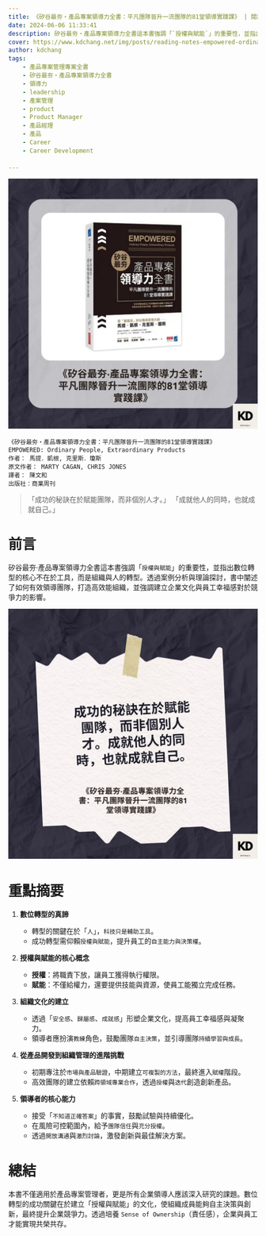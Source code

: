 ```yaml
---
title: 《矽谷最夯‧產品專案領導力全書：平凡團隊晉升一流團隊的81堂領導實踐課》 | 閱讀心得學習筆記
date: 2024-06-06 11:33:41
description: 矽谷最夯‧產品專案領導力全書這本書強調「`授權與賦能`」的重要性，並指出數位轉型的核心不在於工具，而是組織與人的轉型。透過案例分析與理論探討，書中闡述了如何有效領導團隊，打造高效能組織，並強調建立企業文化與員工幸福感對於競爭力的影響。  
cover: https://www.kdchang.net/img/posts/reading-notes-empowered-ordinary-people-extraordinary-product-1.jpg
author: kdchang
tags: 
    - 產品專案管理專案全書
    - 矽谷最夯‧產品專案領導力全書
    - 領導力
    - leadership
    - 產案管理
    - product
    - Product Manager
    - 產品經理
    - 產品
    - Career
    - Career Development

---
```


![](img/posts/reading-notes-empowered-ordinary-people-extraordinary-product-1.jpg)


```
《矽谷最夯‧產品專案領導力全書：平凡團隊晉升一流團隊的81堂領導實踐課》
EMPOWERED: Ordinary People, Extraordinary Products
作者： 馬提．凱根, 克里斯．瓊斯  
原文作者： MARTY CAGAN, CHRIS JONES
譯者： 陳文和
出版社：商業周刊
```

>「成功的秘訣在於賦能團隊，而非個別人才。」
「成就他人的同時，也就成就自己。」

# **前言**  
矽谷最夯‧產品專案領導力全書這本書強調「`授權與賦能`」的重要性，並指出數位轉型的核心不在於工具，而是組織與人的轉型。透過案例分析與理論探討，書中闡述了如何有效領導團隊，打造高效能組織，並強調建立企業文化與員工幸福感對於競爭力的影響。  

![](img/posts/reading-notes-empowered-ordinary-people-extraordinary-product-2.jpg)

# **重點摘要**  
1. **數位轉型的真諦**  
   - 轉型的關鍵在於「`人`」，`科技只是輔助工具`。  
   - 成功轉型需仰賴`授權與賦能`，提升員工的`自主能力與決策權`。  

2. **授權與賦能的核心概念**  
   - **授權**：將職責下放，讓員工獲得執行權限。  
   - **賦能**：不僅給權力，還要提供技能與資源，使員工能獨立完成任務。  

3. **組織文化的建立**  
   - 透過「`安全感`、`歸屬感`、`成就感`」形塑企業文化，提高員工幸福感與凝聚力。  
   - 領導者應扮演`教練`角色，鼓勵團隊`自主決策`，並引導團隊`持續學習與成長`。  

4. **從產品開發到組織管理的進階挑戰**  
   - 初期專注於`市場與產品驗證`，中期建立`可複製的方法`，最終進入`賦權`階段。  
   - 高效團隊的建立依賴`跨領域專業合作`，透過`授權`與`迭代`創造創新產品。  

5. **領導者的核心能力**  
   - 接受「`不知道正確答案`」的事實，鼓勵試驗與持續優化。  
   - 在風險可控範圍內，給予`團隊信任`與`充分授權`。  
   - 透過`開放溝通`與`激烈討論`，激發創新與最佳解決方案。  

# **總結**  
本書不僅適用於產品專案管理者，更是所有企業領導人應該深入研究的課題。數位轉型的成功關鍵在於建立「授權與賦能」的文化，使組織成員能夠自主決策與創新，最終提升企業競爭力。透過培養 `Sense of Ownership`（責任感），企業與員工才能實現共榮共存。